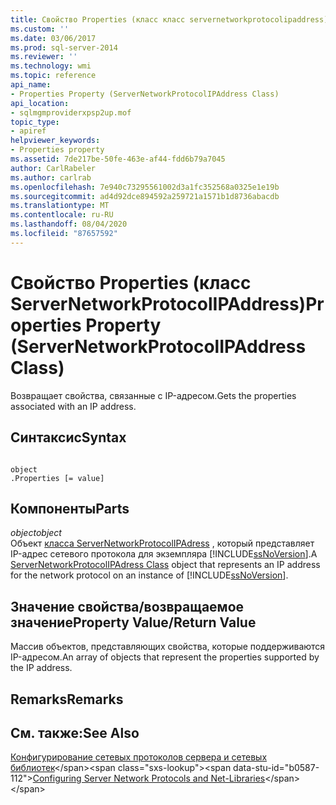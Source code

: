 ```yaml
---
title: Свойство Properties (класс класс servernetworkprotocolipaddress) | Документация Майкрософт
ms.custom: ''
ms.date: 03/06/2017
ms.prod: sql-server-2014
ms.reviewer: ''
ms.technology: wmi
ms.topic: reference
api_name:
- Properties Property (ServerNetworkProtocolIPAddress Class)
api_location:
- sqlmgmproviderxpsp2up.mof
topic_type:
- apiref
helpviewer_keywords:
- Properties property
ms.assetid: 7de217be-50fe-463e-af44-fdd6b79a7045
author: CarlRabeler
ms.author: carlrab
ms.openlocfilehash: 7e940c73295561002d3a1fc352568a0325e1e19b
ms.sourcegitcommit: ad4d92dce894592a259721a1571b1d8736abacdb
ms.translationtype: MT
ms.contentlocale: ru-RU
ms.lasthandoff: 08/04/2020
ms.locfileid: "87657592"
---
```

# <a name="properties-property-servernetworkprotocolipaddress-class"></a><span data-ttu-id="b0587-102">Свойство Properties (класс ServerNetworkProtocolIPAddress)</span><span class="sxs-lookup"><span data-stu-id="b0587-102">Properties Property (ServerNetworkProtocolIPAddress Class)</span></span>
  <span data-ttu-id="b0587-103">Возвращает свойства, связанные с IP-адресом.</span><span class="sxs-lookup"><span data-stu-id="b0587-103">Gets the properties associated with an IP address.</span></span>  
  
## <a name="syntax"></a><span data-ttu-id="b0587-104">Синтаксис</span><span class="sxs-lookup"><span data-stu-id="b0587-104">Syntax</span></span>  
  
```  
  
object  
.Properties [= value]  
```  
  
## <a name="parts"></a><span data-ttu-id="b0587-105">Компоненты</span><span class="sxs-lookup"><span data-stu-id="b0587-105">Parts</span></span>  
 <span data-ttu-id="b0587-106">*object*</span><span class="sxs-lookup"><span data-stu-id="b0587-106">*object*</span></span>  
 <span data-ttu-id="b0587-107">Объект [класса ServerNetworkProtocolIPAdress](servernetworkprotocolipaddress-class.md) , который представляет IP-адрес сетевого протокола для экземпляра [!INCLUDE[ssNoVersion](../../../includes/ssnoversion-md.md)].</span><span class="sxs-lookup"><span data-stu-id="b0587-107">A [ServerNetworkProtocolIPAdress Class](servernetworkprotocolipaddress-class.md) object that represents an IP address for the network protocol on an instance of [!INCLUDE[ssNoVersion](../../../includes/ssnoversion-md.md)].</span></span>  
  
## <a name="property-valuereturn-value"></a><span data-ttu-id="b0587-108">Значение свойства/возвращаемое значение</span><span class="sxs-lookup"><span data-stu-id="b0587-108">Property Value/Return Value</span></span>  
 <span data-ttu-id="b0587-109">Массив объектов, представляющих свойства, которые поддерживаются IP-адресом.</span><span class="sxs-lookup"><span data-stu-id="b0587-109">An array of objects that represent the properties supported by the IP address.</span></span>  
  
## <a name="remarks"></a><span data-ttu-id="b0587-110">Remarks</span><span class="sxs-lookup"><span data-stu-id="b0587-110">Remarks</span></span>  
  
## <a name="see-also"></a><span data-ttu-id="b0587-111">См. также:</span><span class="sxs-lookup"><span data-stu-id="b0587-111">See Also</span></span>  
 <span data-ttu-id="b0587-112">[Конфигурирование сетевых протоколов сервера и сетевых библиотек](https://msdn.microsoft.com/library/ms177485\(v=sql.100\).aspx)</span><span class="sxs-lookup"><span data-stu-id="b0587-112">[Configuring Server Network Protocols and Net-Libraries](https://msdn.microsoft.com/library/ms177485\(v=sql.100\).aspx)</span></span>  
  
  
